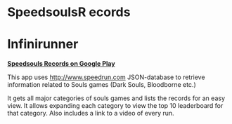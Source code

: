 # SpeedsoulsR ecords
# **Infinirunner**
**[Speedsouls Records on Google Play](https://play.google.com/store/apps/details?id=com.SanteriHakoniemi.SpeedSoulsRecords)**

This app uses http://www.speedrun.com JSON-database to retrieve information related to Souls games (Dark Souls, Bloodborne etc.)

It gets all major categories of souls games and lists the records for an easy view. It allows expanding each category to view the top 10
leaderboard for that category. Also includes a link to a video of every run.
